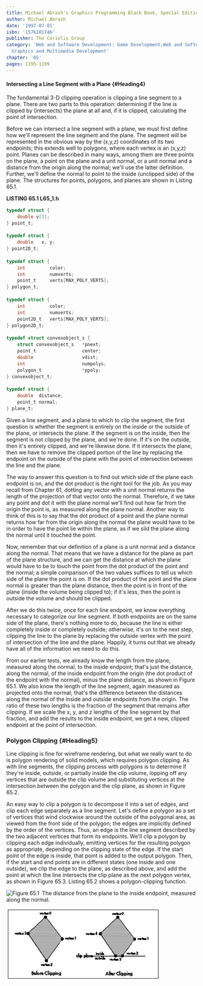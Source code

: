 ```yaml
---
title: Michael Abrash's Graphics Programming Black Book, Special Edition
author: Michael Abrash
date: '1997-07-01'
isbn: '1576101746'
publisher: The Coriolis Group
category: 'Web and Software Development: Game Development,Web and Software Development:
  Graphics and Multimedia Development'
chapter: '65'
pages: 1195-1199
---
```


#### Intersecting a Line Segment with a Plane {#Heading4}

The fundamental 3-D clipping operation is clipping a line segment to a
plane. There are two parts to this operation: determining if the line is
clipped by (intersects) the plane at all and, if it is clipped,
calculating the point of intersection.

Before we can intersect a line segment with a plane, we must first
define how we'll represent the line segment and the plane. The segment
will be represented in the obvious way by the (x,y,z) coordinates of its
two endpoints; this extends well to polygons, where each vertex is an
(x,y,z) point. Planes can be described in many ways, among them are
three points on the plane, a point on the plane and a unit normal, or a
unit normal and a distance from the origin along the normal; we'll use
the latter definition. Further, we'll define the normal to point to the
inside (unclipped side) of the plane. The structures for points,
polygons, and planes are shown in Listing 65.1.

**LISTING 65.1 L65\_1.h**

```c
typedef struct {
    double v[3];
} point_t;

typedef struct {
    double   x, y;
} point2D_t;

typedef struct {
    int         color;
    int         numverts;
    point_t     verts[MAX_POLY_VERTS];
} polygon_t;

typedef struct {
    int         color;
    int         numverts;
    point2D_t   verts[MAX_POLY_VERTS];
} polygon2D_t;

typedef struct convexobject_s {
    struct convexobject_s   *pnext;
    point_t                 center;
    double                  vdist;
    int                     numpolys;
    polygon_t               *ppoly;
} convexobject_t;

typedef struct {
    double  distance;
    point_t normal;
} plane_t;
```

Given a line segment, and a plane to which to clip the segment, the
first question is whether the segment is entirely on the inside or the
outside of the plane, or intersects the plane. If the segment is on the
inside, then the segment is not clipped by the plane, and we're done. If
it's on the outside, then it's entirely clipped, and we're likewise
done. If it intersects the plane, then we have to remove the clipped
portion of the line by replacing the endpoint on the outside of the
plane with the point of intersection between the line and the plane.

The way to answer this question is to find out which side of the plane
each endpoint is on, and the dot product is the right tool for the job.
As you may recall from Chapter 61, dotting any vector with a unit normal
returns the length of the projection of that vector onto the normal.
Therefore, if we take any point and dot it with the plane normal we'll
find out how far from the origin the point is, as measured along the
plane normal. Another way to think of this is to say that the dot
product of a point and the plane normal returns how far from the origin
along the normal the plane would have to be in order to have the point
lie within the plane, as if we slid the plane along the normal until it
touched the point.

Now, remember that our definition of a plane is a unit normal and a
distance along the normal. That means that we have a distance for the
plane as part of the plane structure, and we can get the distance at
which the plane would have to be to touch the point from the dot product
of the point and the normal; a simple comparison of the two values
suffices to tell us which side of the plane the point is on. If the dot
product of the point and the plane normal is greater than the plane
distance, then the point is in front of the plane (inside the volume
being clipped to); if it's less, then the point is outside the volume
and should be clipped.

After we do this twice, once for each line endpoint, we know everything
necessary to categorize our line segment. If both endpoints are on the
same side of the plane, there's nothing more to do, because the line is
either completely inside or completely outside; otherwise, it's on to
the next step, clipping the line to the plane by replacing the outside
vertex with the point of intersection of the line and the plane.
Happily, it turns out that we already have all of the information we
need to do this.

From our earlier tests, we already know the length from the plane,
measured along the normal, to the inside endpoint; that's just the
distance, along the normal, of the inside endpoint from the origin (the
dot product of the endpoint with the normal), minus the plane distance,
as shown in Figure 65.1. We also know the length of the line segment,
again measured as projected onto the normal; that's the difference
between the distances along the normal of the inside and outside
endpoints from the origin. The ratio of these two lengths is the
fraction of the segment that remains after clipping. If we scale the x,
y, and z lengths of the line segment by that fraction, and add the
results to the inside endpoint, we get a new, clipped endpoint at the
point of intersection.

### Polygon Clipping {#Heading5}

Line clipping is fine for wireframe rendering, but what we really want
to do is polygon rendering of solid models, which requires polygon
clipping. As with line segments, the clipping process with polygons is
to determine if they're inside, outside, or partially inside the clip
volume, lopping off any vertices that are outside the clip volume and
substituting vertices at the intersection between the polygon and the
clip plane, as shown in Figure 65.2.

An easy way to clip a polygon is to decompose it into a set of edges,
and clip each edge separately as a line segment. Let's define a polygon
as a set of vertices that wind clockwise around the outside of the
polygonal area, as viewed from the front side of the polygon; the edges
are implicitly defined by the order of the vertices. Thus, an edge is
the line segment described by the two adjacent vertices that form its
endpoints. We'll clip a polygon by clipping each edge individually,
emitting vertices for the resulting polygon as appropriate, depending on
the clipping state of the edge. If the start point of the edge is
inside, that point is added to the output polygon. Then, if the start
and end points are in different states (one inside and one outside), we
clip the edge to the plane, as described above, and add the point at
which the line intersects the clip plane as the next polygon vertex, as
shown in Figure 65.3. Listing 65.2 shows a polygon-clipping function.

![**Figure 65.1**  *The distance from the plane to the inside endpoint,
measured along the normal.*](images/65-01.jpg)

![**Figure 65.2**  *Clipping a polygon.*](images/65-02.jpg)
